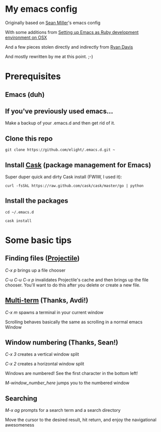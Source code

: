 # My emacs config

Originally based on [Sean Miller](https://github.com/smiller/.emacs.d)'s emacs config

With some additions from [Setting up Emacs as Ruby development environment on OSX](http://crypt.codemancers.com/posts/2013-09-26-setting-up-emacs-as-development-environment-on-osx/?utm_source=rubyweekly&utm_medium=email)

And a few pieces stolen directly and indirectly from [Ryan Davis](https://github.com/zenspider)

And mostly rewritten by me at this point. ;-)

# Prerequisites
## Emacs (duh)
## If you've previously used emacs...
Make a backup of your .emacs.d and then get rid of it.
## Clone this repo
```
git clone https://github.com/elight/.emacs.d.git ~
```
## Install [Cask](https://github.com/cask/cask) (package management for Emacs)

Super duper quick and dirty Cask install (FWIW, I used it):

```
curl -fsSkL https://raw.github.com/cask/cask/master/go | python
```

## Install the packages
```
cd ~/.emacs.d
```

```
cask install
```

# Some basic tips

## Finding files ([Projectile](https://github.com/bbatsov/projectile))

*C-x p* brings up a file chooser

*C-u C-u C-x p* invalidates Projectile's cache and then brings up the file chooser. You'll want to do this after you delete or create a new file.

## [Multi-term](http://www.emacswiki.org/emacs/download/multi-term.el) (Thanks, Avdi!)

*C-x m* spawns a terminal in your current window

Scrolling behaves basically the same as scrolling in a normal emacs Window

## Window numbering (Thanks, Sean!)

*C-x 3* creates a vertical window split

*C-x 2* creates a horizontal window split

Windows are numbered! See the first character in the bottom left!

*M-window_number_here* jumps you to the numbered window

## Searching

*M-x ag* prompts for a search term and a search directory

Move the cursor to the desired result, hit return, and enjoy the navigational awesomeness
